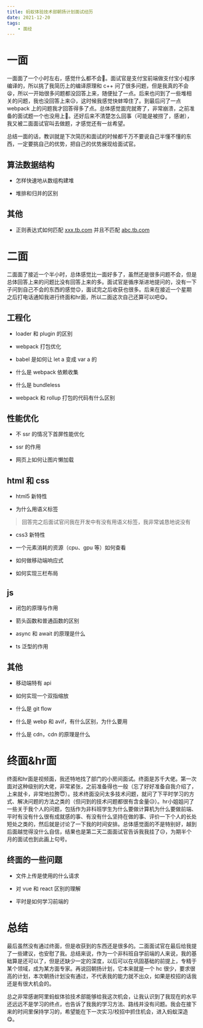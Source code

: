 ```yaml
---
title: 蚂蚁体验技术部朝扬计划面试经历
date: 2021-12-20
tags:
    - 面经
---
```


# 一面

一面面了一个小时左右，感觉什么都不会🤯。面试官是支付宝前端做支付宝小程序编译的，所以挑了我简历上的编译原理和 c++ 问了很多问题，但是我真的不会😫，所以一开始很多问题都没回答上来，随便扯了一点。后来也问到了一些堆相关的问题，我也没回答上来😥，这时候我感觉快蚌埠住了。到最后问了一点 webpack 上的问题我才回答得多了点。总体感觉面完就寄了，非常崩溃，之前准备的面试题一个也没用上🥲。还好后来不清楚怎么回事（可能是被捞了，感谢），我又被二面面试官叫去做题，才感觉还有一丝希望。

总结一面的话，教训就是下次简历和面试的时候都千万不要说自己半懂不懂的东西，一定要挑自己的优势，把自己的优势展现给面试官。

## 算法数据结构

*   怎样快速地从数组构建堆

*   堆排和归并的区别

## 其他

*   正则表达式如何匹配 [xxx.tb.com](http://xxx.tb.com "xxx.tb.com") 并且不匹配 [abc.tb.com](http://abc.tb.com "abc.tb.com")

# 二面

二面面了接近一个半小时，总体感觉比一面好多了，虽然还是很多问题不会，但是总体回答上来的问题比没有回答上来的多。面试官是循序渐进地提问的，没有一下子问到自己不会的东西的感觉😉，面试完之后收获也很多。后来在接近一个星期之后打电话通知我进行终面和hr面，所以二面这次自己还算可以吧😋。

## 工程化

*   loader 和 plugin 的区别

*   webpack 打包优化

*   babel 是如何让 let a 变成 var a 的

*   什么是 webpack 依赖收集

*   什么是 bundleless

*   webpack 和 rollup 打包的代码有什么区别

## 性能优化

*   不 ssr 的情况下首屏性能优化

*   ssr 的作用

*   网页上如何让图片懒加载

## html 和 css

*   html5 新特性

*   为什么用语义标签

> 回答完之后面试官问我在开发中有没有用语义标签，我非常诚恳地说没有

*   css3 新特性

*   一个元素消耗的资源（cpu、gpu 等）如何查看

*   如何做移动端响应式

*   如何实现三栏布局

## js

*   闭包的原理与作用

*   箭头函数和普通函数的区别

*   async 和 await 的原理是什么

*   ts 泛型的作用

## 其他

*   移动端特有 api

*   如何实现一个双指缩放

*   什么是 git flow

*   什么是 webp 和 avif，有什么区别，为什么要用

*   什么是 cdn，cdn 的原理是什么

# 终面\&hr面

终面和hr面是视频面，我还特地找了部门的小房间面试。终面是苏千大佬。第一次面对这种级别的大佬，非常紧张，之前准备得也一般（忘了好好准备自我介绍了，上来就卡，非常地拉胯😇）。技术终面没问太多技术问题，就问了下平时学习的方式、解决问题的方法之类的（但问到的技术问题都很有含金量😥）。hr小姐姐问了一些关于我个人的问题，包括作为非科班学生为什么要做计算机为什么要做前端、平时有没有什么很有成就感的事、有没有什么坚持在做的事、评价一下个人的长处短处之类的，然后就是讨论了一下我的时间安排。总体感觉面的不是特别好，越到后面越觉得没什么自信，结果也是第二天二面面试官告诉我我挂了😥，为期半个月的面试也到此画上句号。

## 终面的一些问题

*   文件上传是使用的什么请求

*   对 vue 和 react 区别的理解

*   平时是如何学习前端的

# 总结

最后虽然没有通过终面，但是收获到的东西还是很多的。二面面试官在最后给我提了一些建议，也安慰了我。总结来说，作为一个非科班自学前端的人来说，我的基础算是还可以了，但是还缺少一定的深度，以后可以在巩固基础的前提上，专精于某个领域，成为某方面专家。再说回朝扬计划，它本来就是一个 hc 很少，要求很高的计划，本次朝扬计划没有通过，不代表我的能力就不出众，如果是校招的话我还是有很大机会的。

总之非常感谢阿里蚂蚁体验技术部能够给我这次机会，让我认识到了我现在的水平还远远不是学习的终点，也告诉了我我的学习方法、路线并没有问题。我会在接下来的时间里保持学习的，希望能在下一次实习/校招中抓住机会，进入蚂蚁深造😋。
